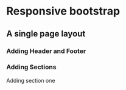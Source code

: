 # Responsive bootstrap
## A single page layout
### Adding Header and Footer
### Adding Sections
Adding section one